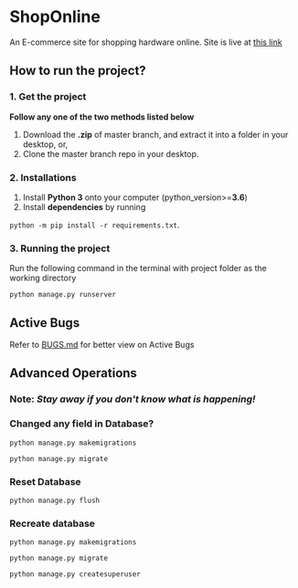 # ShopOnline

An E-commerce site for shopping hardware online.
Site is live at [this link](https://shoponline-ca.herokuapp.com/)

## How to run the project?

### 1. Get the project

**Follow any one of the two methods listed below**

1. Download the **.zip** of master branch, and extract it into a folder in your desktop, or,
2. Clone the master branch repo in your desktop.

### 2. Installations

1. Install **Python 3** onto your computer (python_version>=**3.6**)
2. Install **dependencies** by running

`python -m pip install -r requirements.txt`.

### 3. Running the project

Run the following command in the terminal with project folder as the working directory

`python manage.py runserver`

## Active Bugs

Refer to [BUGS.md](/BUGS.md) for better view on Active Bugs

## Advanced Operations

### Note: *Stay away if you don't know what is happening!*

### Changed any field in Database?

`python manage.py makemigrations`

`python manage.py migrate`

### Reset Database

`python manage.py flush`

### Recreate database

`python manage.py makemigrations`

`python manage.py migrate`

`python manage.py createsuperuser`
